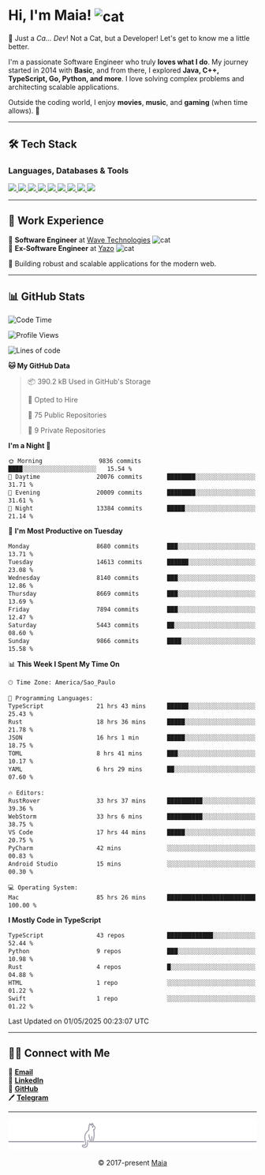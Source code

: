 <h1 align="left">Hi, I'm Maia! 
<img src="https://emojis.slackmojis.com/emojis/images/1643509834/36299/black-cat.gif?1643509834" width="50" height="60" align="center" alt="cat"/>
</h1>

🎩 Just a *Ca... Dev*! Not a Cat, but a Developer! Let's get to know me a little better.

I'm a passionate Software Engineer who truly **loves what I do**. My journey started in 2014 with **Basic**, and from there, I explored **Java, C++, TypeScript, Go, Python, and more**. I love solving complex problems and architecting scalable applications.

Outside the coding world, I enjoy **movies**, **music**, and **gaming** (when time allows). 🚀

---

## 🛠️ Tech Stack

### Languages, Databases & Tools
<p>
  <a href="https://www.typescriptlang.org">
    <img src="https://skillicons.dev/icons?i=ts" />
  </a>
  <a href="https://go.dev">
    <img src="https://skillicons.dev/icons?i=go" />
  </a>
  <a href="https://www.python.org">
    <img src="https://skillicons.dev/icons?i=python" />
  </a>
  <a href="https://gradle.org">
    <img src="https://skillicons.dev/icons?i=gradle" />
  </a>
  <a href="https://redis.io">
    <img src="https://skillicons.dev/icons?i=redis" />
  </a>
  <a href="https://www.mongodb.com">
    <img src="https://skillicons.dev/icons?i=mongodb" />
  </a>
  <a href="https://nodejs.org">
    <img src="https://skillicons.dev/icons?i=nodejs" />
  </a>
  <a href="https://www.javascript.com">
    <img src="https://skillicons.dev/icons?i=js" />
  </a>
  <a href="https://www.docker.com">
    <img src="https://skillicons.dev/icons?i=docker" />
  </a>
</p>

---

## 💼 Work Experience

🔹 **Software Engineer** at [Wave Technologies](https://www.linkedin.com/company/wave-technologies-oficial/)   <img src="https://media.giphy.com/media/WUlplcMpOCEmTGBtBW/giphy.gif" width="30" alt="cat"> <br>
🔹 **Ex-Software Engineer** at [Yazo](https://yazo.com.br/) <img src="https://media.giphy.com/media/WUlplcMpOCEmTGBtBW/giphy.gif" width="30" alt="cat"> <br>

🚀 Building robust and scalable applications for the modern web.

---

## 📊 GitHub Stats

<!--START_SECTION:waka-->
![Code Time](http://img.shields.io/badge/Code%20Time-5%2C923%20hrs%2029%20mins-blue)

![Profile Views](http://img.shields.io/badge/Profile%20Views-1-blue)

![Lines of code](https://img.shields.io/badge/From%20Hello%20World%20I%27ve%20Written-11.5%20million%20lines%20of%20code-blue)

**🐱 My GitHub Data** 

> 📦 390.2 kB Used in GitHub's Storage 
 > 
> 💼 Opted to Hire
 > 
> 📜 75 Public Repositories 
 > 
> 🔑 9 Private Repositories 
 > 
**I'm a Night 🦉** 

```text
🌞 Morning                9836 commits        ████░░░░░░░░░░░░░░░░░░░░░   15.54 % 
🌆 Daytime                20076 commits       ████████░░░░░░░░░░░░░░░░░   31.71 % 
🌃 Evening                20009 commits       ████████░░░░░░░░░░░░░░░░░   31.61 % 
🌙 Night                  13384 commits       █████░░░░░░░░░░░░░░░░░░░░   21.14 % 
```
📅 **I'm Most Productive on Tuesday** 

```text
Monday                   8680 commits        ███░░░░░░░░░░░░░░░░░░░░░░   13.71 % 
Tuesday                  14613 commits       ██████░░░░░░░░░░░░░░░░░░░   23.08 % 
Wednesday                8140 commits        ███░░░░░░░░░░░░░░░░░░░░░░   12.86 % 
Thursday                 8669 commits        ███░░░░░░░░░░░░░░░░░░░░░░   13.69 % 
Friday                   7894 commits        ███░░░░░░░░░░░░░░░░░░░░░░   12.47 % 
Saturday                 5443 commits        ██░░░░░░░░░░░░░░░░░░░░░░░   08.60 % 
Sunday                   9866 commits        ████░░░░░░░░░░░░░░░░░░░░░   15.58 % 
```


📊 **This Week I Spent My Time On** 

```text
🕑︎ Time Zone: America/Sao_Paulo

💬 Programming Languages: 
TypeScript               21 hrs 43 mins      ██████░░░░░░░░░░░░░░░░░░░   25.43 % 
Rust                     18 hrs 36 mins      █████░░░░░░░░░░░░░░░░░░░░   21.78 % 
JSON                     16 hrs 1 min        █████░░░░░░░░░░░░░░░░░░░░   18.75 % 
TOML                     8 hrs 41 mins       ███░░░░░░░░░░░░░░░░░░░░░░   10.17 % 
YAML                     6 hrs 29 mins       ██░░░░░░░░░░░░░░░░░░░░░░░   07.60 % 

🔥 Editors: 
RustRover                33 hrs 37 mins      ██████████░░░░░░░░░░░░░░░   39.36 % 
WebStorm                 33 hrs 6 mins       ██████████░░░░░░░░░░░░░░░   38.75 % 
VS Code                  17 hrs 44 mins      █████░░░░░░░░░░░░░░░░░░░░   20.75 % 
PyCharm                  42 mins             ░░░░░░░░░░░░░░░░░░░░░░░░░   00.83 % 
Android Studio           15 mins             ░░░░░░░░░░░░░░░░░░░░░░░░░   00.30 % 

💻 Operating System: 
Mac                      85 hrs 26 mins      █████████████████████████   100.00 % 
```

**I Mostly Code in TypeScript** 

```text
TypeScript               43 repos            █████████████░░░░░░░░░░░░   52.44 % 
Python                   9 repos             ███░░░░░░░░░░░░░░░░░░░░░░   10.98 % 
Rust                     4 repos             █░░░░░░░░░░░░░░░░░░░░░░░░   04.88 % 
HTML                     1 repo              ░░░░░░░░░░░░░░░░░░░░░░░░░   01.22 % 
Swift                    1 repo              ░░░░░░░░░░░░░░░░░░░░░░░░░   01.22 % 
```




 Last Updated on 01/05/2025 00:23:07 UTC
<!--END_SECTION:waka-->

---

## 👯‍👨 Connect with Me
📧 **[Email](mailto:gabrielmaialva33@gmail.com)**  
🔗 **[LinkedIn](https://www.linkedin.com/in/gabriel-maia-183984239)**  
🐙 **[GitHub](https://github.com/gabrielmaialva33)**  
🖊 **[Telegram](https://t.me/sr_mrootx)**

---

<p align="center"><img src="https://raw.githubusercontent.com/gabrielmaialva33/gabrielmaialva33/master/assets/gray0_ctp_on_line.svg?sanitize=true" /></p>
<p align="center">&copy; 2017-present <a href="https://github.com/gabrielmaialva33/" target="_blank">Maia</a></p>
